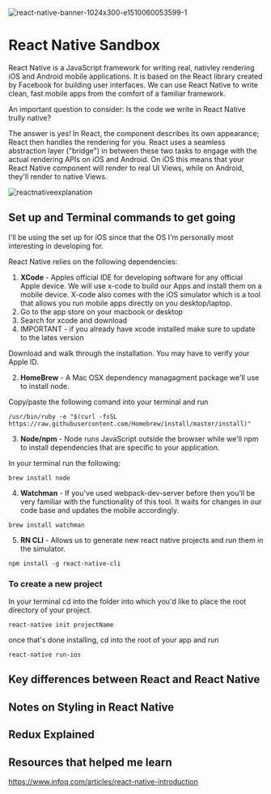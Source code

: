 ![react-native-banner-1024x300-e1510060053599-1](https://user-images.githubusercontent.com/33808429/51068027-0a7db400-15cd-11e9-9edc-ba81dd1cb693.png)

# React Native Sandbox

React Native is a JavaScript framework for writing real, nativley rendering iOS and Android mobile applications. It is based on the React library created by Facebook for building user interfaces. We can use React Native to write clean, fast mobile apps from the comfort of a familiar framework. 

An important question to consider: Is the code we write in React Native trully native? 

The answer is yes! In React, the component describes its own appearance; React then handles the rendering for you. React uses a seamless abstraction layer ("bridge") in between these two tasks to engage with the actual rendering APIs on iOS and Android. On iOS this means that your React Native component will render to real UI Views, while on Android, they'll render to native Views. 

![reactnativeexplanation](https://user-images.githubusercontent.com/33808429/51068518-38b2c200-15d4-11e9-890b-0612292cdeee.png)



## Set up and Terminal commands to get going

I'll be using the set up for iOS since that the OS I'm personally most interesting in developing for. 

React Native relies on the following dependencies:
1. **XCode** - Apples official IDE for developing software for any official Apple device. We will use x-code to build our Apps and install them on a mobile device. X-code also comes with the iOS simulator which is a tool that allows you run mobile apps directly on you desktop/laptop.
  1. Go to the app store on your macbook or desktop
  1. Search for xcode and download
  1. IMPORTANT - if you already have xcode installed make sure to update to the lates version

Download and walk through the installation. You may have to verify your Apple ID.


2. **HomeBrew** - A Mac OSX dependency managagment package we'll use to install node.

Copy/paste the following comand into your terminal and run
```
/usr/bin/ruby -e "$(curl -fsSL https://raw.githubusercontent.com/Homebrew/install/master/install)"
```

3. **Node/npm** - Node runs JavaScript outside the browser while we'll npm to install dependencies that are specific to your application.

In your terminal run the following:

``` 
brew install node 
```

4. **Watchman** - If you've used webpack-dev-server before then you'll be very familiar with the functionality of this tool. It waits for changes in our code base and updates the mobile accordingly.

``` 
brew install watchman 
```

5. **RN CLI** - Allows us to generate new react native projects and run them in the simulator.

``` 
npm install -g react-native-cli 
```


### To create a new project

In your terminal cd into the folder into which you'd like to place the root directory of your project. 

```
react-native init projectName
```

once that's done installing, cd into the root of your app and run

```
react-native run-ios
```


## Key differences between React and React Native

## Notes on Styling in React Native

## Redux Explained 

## Resources that helped me learn

https://www.infoq.com/articles/react-native-introduction

